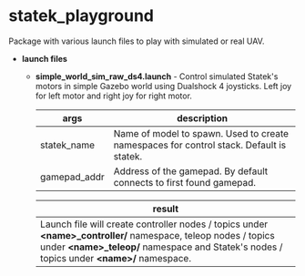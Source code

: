 # statek_playground
Package with various launch files to play with simulated or real UAV.
* **launch files**
  * **simple_world_sim_raw_ds4.launch** - Control simulated Statek's motors in simple Gazebo world using Dualshock 4 joysticks. Left joy for left motor and right joy for right motor. </br>
  
    | args | description |
    |-|-|
    | statek_name | Name of model to spawn. Used to create namespaces for control stack. Default is statek. |
    | gamepad_addr | Address of the gamepad. By default connects to first found gamepad. |

    | result |
    |-|
    | Launch file will create controller nodes / topics under **\<name>_controller/** namespace,  teleop nodes / topics under **\<name>_teleop/** namespace and Statek's nodes / topics under **\<name>/** namespace. |
